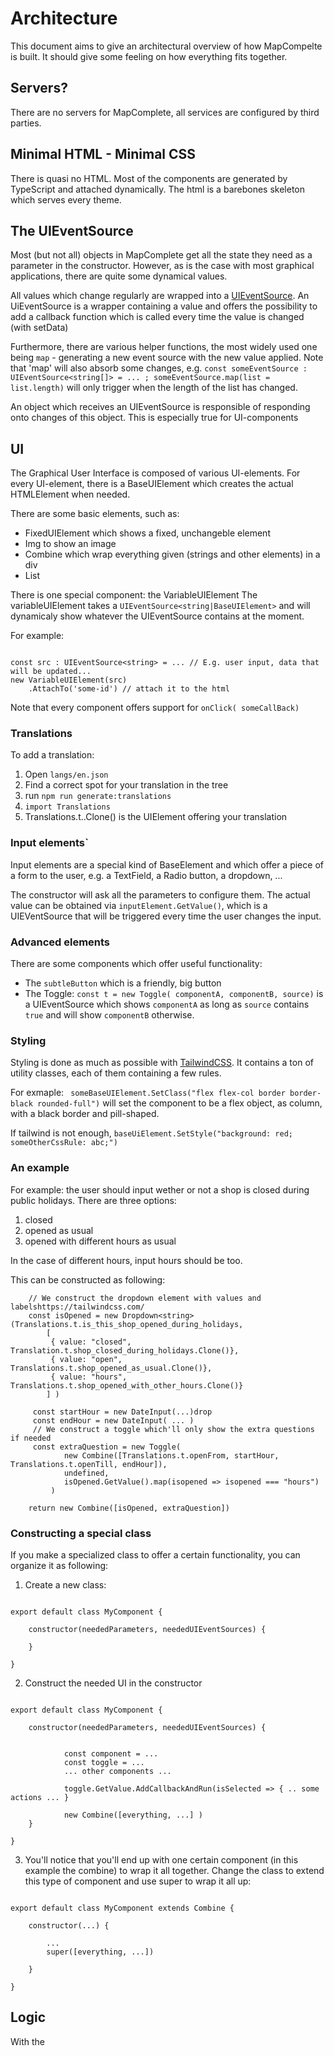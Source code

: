 Architecture
============

This document aims to give an architectural overview of how MapCompelte is built. It should give some feeling on how everything fits together.

Servers?
--------

There are no servers for MapComplete, all services are configured by third parties.

Minimal HTML - Minimal CSS
--------------------------

There is quasi no HTML. Most of the components are generated by TypeScript and attached dynamically. The html is a barebones skeleton which serves every theme.


The UIEventSource
-----------------

Most (but not all) objects in MapComplete get all the state they need as a parameter in the constructor. However, as is the case with most graphical applications, there are quite some dynamical values.

All values which change regularly are wrapped into a [UIEventSource](https://github.com/pietervdvn/MapComplete/blob/master/Logic/UIEventSource.ts).
An UiEventSource is a wrapper containing a value and offers the possibility to add a callback function which is called every time the value is changed (with setData)

Furthermore, there are various helper functions, the most widely used one being `map` - generating a new event source with the new value applied.
Note that 'map' will also absorb some changes, e.g. `const someEventSource : UIEventSource<string[]> = ... ; someEventSource.map(list = list.length)` will only trigger when the length of the list has changed.	

An object which receives an UIEventSource is responsible of responding onto changes of this object. This is especially true for UI-components

UI
--

The Graphical User Interface is composed of various UI-elements. For every UI-element, there is a BaseUIElement which creates the actual HTMLElement when needed.

There are some basic elements, such as:

- FixedUIElement which shows a fixed, unchangeble element
- Img to show an image
- Combine which wrap everything given (strings and other elements) in a div
- List

There is one special component: the VariableUIElement
The variableUIElement takes a `UIEventSource<string|BaseUIElement>` and will dynamicaly show whatever the UIEventSource contains at the moment.

For example:

```

const src : UIEventSource<string> = ... // E.g. user input, data that will be updated...
new VariableUIElement(src)
    .AttachTo('some-id') // attach it to the html
```

Note that every component offers support for `onClick( someCallBack)`

### Translations

To add a translation:

1. Open `langs/en.json`
2. Find a correct spot for your translation in the tree
3. run `npm run generate:translations`
4. `import Translations`
5. Translations.t.<your-translation>.Clone() is the UIElement offering your translation

### Input elements`

Input elements are a special kind of BaseElement and which offer a piece of a form to the user, e.g. a TextField, a Radio button, a dropdown, ...

The constructor will ask all the parameters to configure them. The actual value can be obtained via `inputElement.GetValue()`, which is a UIEVentSource that will be triggered every time the user changes the input.

### Advanced elements

There are some components which offer useful functionality:


- The `subtleButton` which is a friendly, big button
- The Toggle: `const t = new Toggle( componentA, componentB, source)` is a UIEventSource which shows `componentA` as long as `source` contains `true` and will show `componentB` otherwise.


### Styling

Styling is done as much as possible with [TailwindCSS](https://tailwindcss.com/). It contains a ton of utility classes, each of them containing a few rules.

For exmaple: ` someBaseUIElement.SetClass("flex flex-col border border-black rounded-full")` will set the component to be a flex object, as column, with a black border and pill-shaped.

If tailwind is not enough, `baseUiElement.SetStyle("background: red; someOtherCssRule: abc;")`

### An example

For example: the user should input wether or not a shop is closed during public holidays. There are three options:

1. closed
2. opened as usual
3. opened with different hours as usual

In the case of different hours, input hours should be too.

This can be constructed as following:


```
    // We construct the dropdown element with values and labelshttps://tailwindcss.com/
    const isOpened = new Dropdown<string>(Translations.t.is_this_shop_opened_during_holidays,
        [
         { value: "closed", Translation.t.shop_closed_during_holidays.Clone()},
         { value: "open", Translations.t.shop_opened_as_usual.Clone()},
         { value: "hours", Translations.t.shop_opened_with_other_hours.Clone()}
        ] )
        
     const startHour = new DateInput(...)drop
     const endHour = new DateInput( ... )   
     // We construct a toggle which'll only show the extra questions if needed
     const extraQuestion = new Toggle(
            new Combine([Translations.t.openFrom, startHour, Translations.t.openTill, endHour]),
            undefined,
            isOpened.GetValue().map(isopened => isopened === "hours")
         )

    return new Combine([isOpened, extraQuestion])
```

### Constructing a special class

If you make a specialized class to offer a certain functionality, you can organize it as following:

1. Create a new class:

```

export default class MyComponent {

    constructor(neededParameters, neededUIEventSources) {
    
    }

}
```

2. Construct the needed UI in the constructor


```

export default class MyComponent {

    constructor(neededParameters, neededUIEventSources) {
    
    
            const component = ...
            const toggle = ...
            ... other components ...
            
            toggle.GetValue.AddCallbackAndRun(isSelected => { .. some actions ... }
            
            new Combine([everything, ...] )
    }

}
```

3. You'll notice that you'll end up with one certain component (in this example the combine) to wrap it all together. Change the class to extend this type of component and use super to wrap it all up:


```

export default class MyComponent extends Combine {

    constructor(...) {
    
        ...
        super([everything, ...])
    
    }

}

```


Logic
-----

With the 

